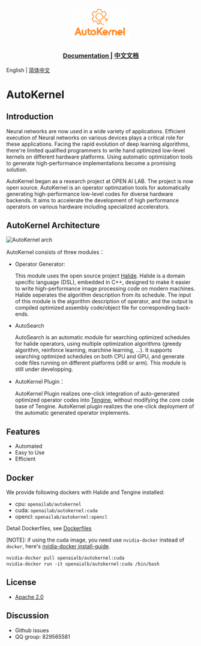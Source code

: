 <div align="center">
  <img width="30%" src="doc/logo.png">
  <h3> <a href="https://autokernel-docs-en.readthedocs.io/"> Documentation </a> | <a href="https://autokernel-docs.readthedocs.io/"> 中文文档 </a>  </h3>
</div>

English | [简体中文](./README_CN.md)

# AutoKernel

## Introduction
Neural networks are now used in a wide variety of applications. Efficient execution of Neural networks on various devices plays a critical role for these applications. Facing the rapid evolution of deep learning algorithms, there're limited qualified programmers to write hand optimized low-level kernels on different hardware platforms. Using automatic optimization tools to generate high-performance implementations become a promising solution. 

AutoKernel began as a research project at OPEN AI LAB. The project is now open source. AutoKernel is an operator optimzation tools for automatically generating high-performance low-level codes for diverse hardware backends. It aims to accelerate the development of high performance operators on various hardware including specialized accelerators.

## AutoKernel Architecture

![AutoKernel arch](doc/architecture.png)

AutoKernel consists of three modules：
* Operator Generator: 

  This module uses the open source project [Halide](https://github.com/halide/Halide). Halide is a domain specific language (DSL), embedded in C++, designed to make it easier to write high-performance image processing code on modern machines. Halide seperates the algorithm description from its schedule. The input of this module is the algorithm description of operator, and the output is compiled optimized assembly code/object file for corresponding back-ends.


* AutoSearch

  AutoSearch is an automatic module for searching optimized schedules for halide operators, using multiple optimization algorithms (greedy algorithm, reinforce learning, marchine learning, ...). It supports searching optimized schedules on both CPU and GPU, and generate code files running on different platforms (x86 or arm). This module is still under developping.

* AutoKernel Plugin：
  
  AutoKernel Plugin realizes one-click integration of auto-generated optimized operator codes into [Tengine](https://github.com/OAID/Tengine), without modifying the core code base of Tengine.
  AutoKernel plugin realizes the one-click deployment of the automatic generated operator implements.

## Features

- Automated
- Easy to Use
- Efficient

## Docker
We provide following dockers with Halide and Tengine installed:
- cpu: `openailab/autokernel`
- cuda: `openailab/autokernel:cuda`
- opencl: `openailab/autokernel:opencl`

Detail Dockerfiles, see [Dockerfiles](Dockerfiles)

[NOTE]:
if using the cuda image, you need use `nvidia-docker` instead of `docker`, here's [nvidia-docker install-guide](https://docs.nvidia.com/datacenter/cloud-native/container-toolkit/install-guide.html#installing-on-ubuntu-and-debian).
```
nvidia-docker pull openaialb/autokernel:cuda
nvidia-docker run -it openaialb/autokernel:cuda /bin/bash
```

## License

- [Apache 2.0](LICENSE)


## Discussion
- Github issues
- QQ group: 829565581